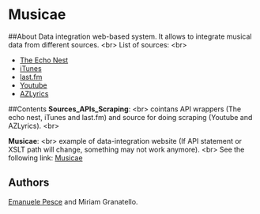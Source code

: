 # Musicae

##About
Data integration web-based system. It allows to integrate  musical data from different sources. <br\>
List of sources: <br\>
- [The Echo Nest](http://the.echonest.com/)
- [iTunes](https://www.apple.com/itunes/affiliates/resources/documentation/itunes-store-web-service-search-api.html)
- [last.fm](https://www.apple.com/itunes/affiliates/resources/documentation/itunes-store-web-service-search-api.html)
- [Youtube](https://www.youtube.com/)
- [AZLyrics](http://www.azlyrics.com/)

##Contents 
**Sources_APIs_Scraping**: <br\>
cointans API wrappers (The echo nest, iTunes and last.fm) and source for doing scraping (Youtube and AZLyrics). <br\>

**Musicae**: <br\>
example of data-integration website (If API statement or XSLT path will change, something may not work anymore). <br\>
See the following link: [Musicae](http://musicae.altervista.org/)


## Authors
[Emanuele Pesce](https://github.com/emanuelepesce) and Miriam Granatello.
